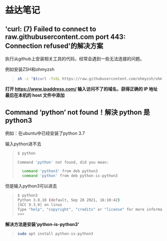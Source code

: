 # 益达笔记

## 'curl: (7) Failed to connect to raw.githubusercontent.com port 443: Connection refused'的解决方案

执行从github上安装相关工具的代码，经常会遇到一些无法连接的问题。

例如安装ZSH和ohmyzsh

> ```bash
> sh -c "$(curl -fsSL https://raw.githubusercontent.com/ohmyzsh/ohmyzsh/master/tools/install.sh)"
> ```

**打开 https://www.ipaddress.com/ 输入访问不了的域名，获得正确的 IP 地址 最后在本机的 host 文件中添加**

## Command ‘python’ not found！解決 python 是 python3

例如：在ubuntu中已经安装了python 3.7

输入python进不去

> ```bash
> $ python
> 
> Command 'python' not found, did you mean:
> 
>   command 'python3' from deb python3
>   command 'python' from deb python-is-python3
> ```

但是输入python3可以进去

> ```bash
> $ python3
> Python 3.8.10 (default, Sep 28 2021, 16:10:42) 
> [GCC 9.3.0] on linux
> Type "help", "copyright", "credits" or "license" for more information.
> >>> 
> ```

**解决方法是安装'python-is-python3'**

> ```bash
> sudo apt install python-is-python3
> ```



